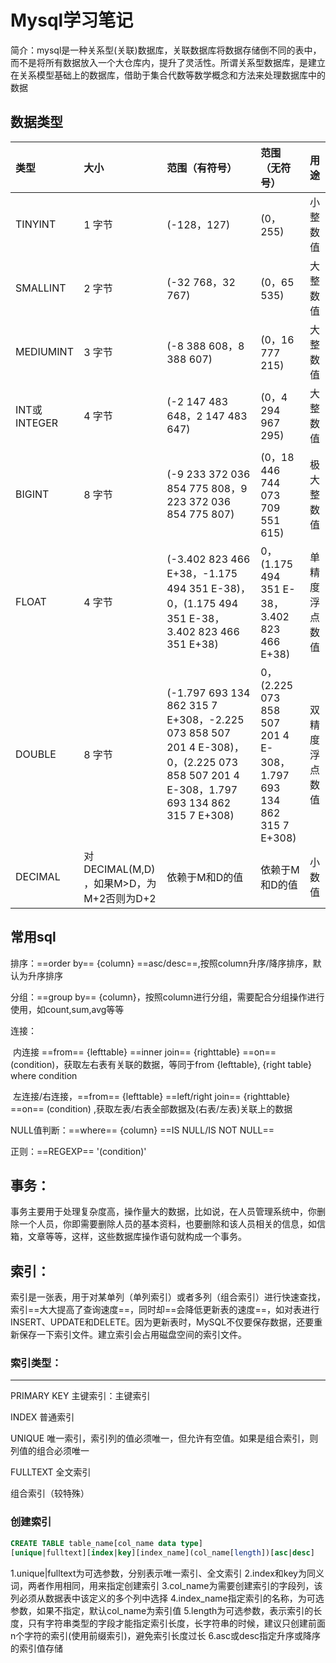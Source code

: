 # Mysql学习笔记

简介：mysql是一种关系型(关联)数据库，关联数据库将数据存储倒不同的表中，而不是将所有数据放入一个大仓库内，提升了灵活性。所谓关系型数据库，是建立在关系模型基础上的数据库，借助于集合代数等数学概念和方法来处理数据库中的数据

## 数据类型

| **类型**     | **大小**                                 | **范围（有符号）**                                           | **范围（无符号）**                                           | **用途**        |
| :----------- | :--------------------------------------- | :----------------------------------------------------------- | :----------------------------------------------------------- | :-------------- |
| TINYINT      | 1 字节                                   | (-128，127)                                                  | (0，255)                                                     | 小整数值        |
| SMALLINT     | 2 字节                                   | (-32 768，32 767)                                            | (0，65 535)                                                  | 大整数值        |
| MEDIUMINT    | 3 字节                                   | (-8 388 608，8 388 607)                                      | (0，16 777 215)                                              | 大整数值        |
| INT或INTEGER | 4 字节                                   | (-2 147 483 648，2 147 483 647)                              | (0，4 294 967 295)                                           | 大整数值        |
| BIGINT       | 8 字节                                   | (-9 233 372 036 854 775 808，9 223 372 036 854 775 807)      | (0，18 446 744 073 709 551 615)                              | 极大整数值      |
| FLOAT        | 4 字节                                   | (-3.402 823 466 E+38，-1.175 494 351 E-38)，0，(1.175 494 351 E-38，3.402 823 466 351 E+38) | 0，(1.175 494 351 E-38，3.402 823 466 E+38)                  | 单精度 浮点数值 |
| DOUBLE       | 8 字节                                   | (-1.797 693 134 862 315 7 E+308，-2.225 073 858 507 201 4 E-308)，0，(2.225 073 858 507 201 4 E-308，1.797 693 134 862 315 7 E+308) | 0，(2.225 073 858 507 201 4 E-308，1.797 693 134 862 315 7 E+308) | 双精度 浮点数值 |
| DECIMAL      | 对DECIMAL(M,D) ，如果M>D，为M+2否则为D+2 | 依赖于M和D的值                                               | 依赖于M和D的值                                               | 小数值          |



## 常用sql

排序：==order by== {column} ==asc/desc==,按照column升序/降序排序，默认为升序排序

分组：==group by== {column}，按照column进行分组，需要配合分组操作进行使用，如count,sum,avg等等

连接：

​		内连接 ==from== {lefttable} ==inner join== {righttable} ==on== (condition)，获取左右表有关联的数据，等同于from {lefttable}, {right table} where condition

​		左连接/右连接，==from== {lefttable} ==left/right join== {righttable} ==on== (condition) ,获取左表/右表全部数据及(右表/左表)关联上的数据

NULL值判断：==where== {column} ==IS NULL/IS NOT NULL==

正则：==REGEXP== '(condition)'



## 事务：

事务主要用于处理复杂度高，操作量大的数据，比如说，在人员管理系统中，你删除一个人员，你即需要删除人员的基本资料，也要删除和该人员相关的信息，如信箱，文章等等，这样，这些数据库操作语句就构成一个事务。



## 索引：

索引是一张表，用于对某单列（单列索引）或者多列（组合索引）进行快速查找，索引==大大提高了查询速度==，同时却==会降低更新表的速度==，如对表进行INSERT、UPDATE和DELETE。因为更新表时，MySQL不仅要保存数据，还要重新保存一下索引文件。建立索引会占用磁盘空间的索引文件。

### 索引类型：

------

PRIMARY KEY 主键索引：主键索引

INDEX 普通索引

UNIQUE 唯一索引，索引列的值必须唯一，但允许有空值。如果是组合索引，则列值的组合必须唯一

FULLTEXT 全文索引

组合索引（较特殊）



### 创建索引

```sql
CREATE TABLE table_name[col_name data type]
[unique|fulltext][index|key][index_name](col_name[length])[asc|desc]
```

1.unique|fulltext为可选参数，分别表示唯一索引、全文索引
		2.index和key为同义词，两者作用相同，用来指定创建索引
		3.col_name为需要创建索引的字段列，该列必须从数据表中该定义的多个列中选择
		4.index_name指定索引的名称，为可选参数，如果不指定，默认col_name为索引值
		5.length为可选参数，表示索引的长度，只有字符串类型的字段才能指定索引长度，长字符串的时候，建议只创建前面n个字符的索引(使用前缀索引)，避免索引长度过长
		6.asc或desc指定升序或降序的索引值存储





